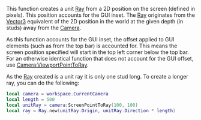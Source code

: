 This function creates a unit [Ray](https://developer.roblox.com/en-us/api-reference/datatype/Ray) from a 2D position on the screen (defined in pixels). This position accounts for the GUI inset. The [Ray](https://developer.roblox.com/en-us/api-reference/datatype/Ray) originates from the [Vector3](https://developer.roblox.com/en-us/api-reference/datatype/Vector3) equivalent of the 2D position in the world at the given depth (in studs) away from the [Camera](https://developer.roblox.com/en-us/api-reference/class/Camera).

As this function accounts for the GUI inset, the offset applied to GUI elements (such as from the top bar) is accounted for. This means the screen position specified will start in the top left corner below the top bar. For an otherwise identical function that does not account for the GUI offset, use [Camera:ViewportPointToRay](https://developer.roblox.com/en-us/api-reference/function/Camera/ViewportPointToRay).

As the [Ray](https://developer.roblox.com/en-us/api-reference/datatype/Ray) created is a unit ray it is only one stud long. To create a longer ray, you can do the following:

```Lua
local camera = workspace.CurrentCamera
local length = 500
local unitRay = camera:ScreenPointToRay(100, 100)
local ray = Ray.new(unitRay.Origin, unitRay.Direction * length)
```